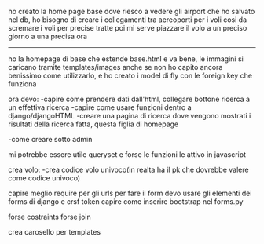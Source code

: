ho creato la home page base dove riesco a vedere gli airport che ho salvato nel db,
ho bisogno di creare i collegamenti tra aereoporti per i voli cosi da scremare i voli per precise tratte
poi mi serve piazzare il volo a un preciso giorno a una precisa ora
********************************************************************
ho la homepage di base che estende base.html e va bene, le immagini si caricano tramite templates/images anche se non ho capito ancora benissimo come utilizzarlo, e ho creato i model di fly con le foreign key che funziona

ora devo:
-capire come prendere dati dall'html, collegare bottone ricerca a un effettiva ricerca
-capire come usare funzioni dentro a django/djangoHTML
-creare una pagina di ricerca dove vengono mostrati i risultati della ricerca fatta, questa figlia di homepage

-come creare sotto admin

mi potrebbe essere utile queryset e forse le funzioni le attivo in javascript

crea volo:
-crea codice volo univoco(in realta ha il pk che dovrebbe valere come codice univoco)



capire meglio require per gli urls
per fare il form devo usare gli elementi dei forms di django e crsf token
capire come inserire bootstrap nel forms.py


forse costraints 
forse join

crea carosello per templates


